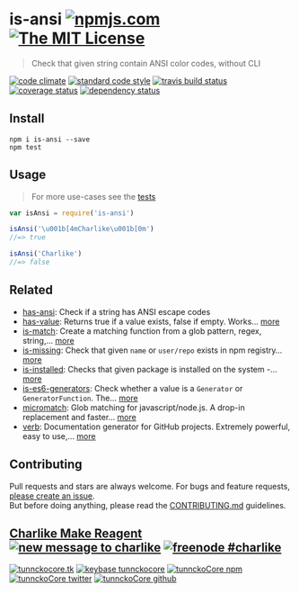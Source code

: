 # is-ansi [![npmjs.com][npmjs-img]][npmjs-url] [![The MIT License][license-img]][license-url] 

> Check that given string contain ANSI color codes, without CLI

[![code climate][codeclimate-img]][codeclimate-url] [![standard code style][standard-img]][standard-url] [![travis build status][travis-img]][travis-url] [![coverage status][coveralls-img]][coveralls-url] [![dependency status][david-img]][david-url]


## Install
```
npm i is-ansi --save
npm test
```


## Usage
> For more use-cases see the [tests](./test.js)

```js
var isAnsi = require('is-ansi')

isAnsi('\u001b[4mCharlike\u001b[0m')
//=> true

isAnsi('Charlike')
//=> false
```


## Related
- [has-ansi](https://github.com/sindresorhus/has-ansi): Check if a string has ANSI escape codes
- [has-value](https://github.com/jonschlinkert/has-value): Returns true if a value exists, false if empty. Works… [more](https://github.com/jonschlinkert/has-value)
- [is-match](https://github.com/jonschlinkert/is-match): Create a matching function from a glob pattern, regex, string,… [more](https://github.com/jonschlinkert/is-match)
- [is-missing](https://github.com/tunnckoCore/is-missing): Check that given `name` or `user/repo` exists in npm registry… [more](https://github.com/tunnckoCore/is-missing)
- [is-installed](https://github.com/tunnckoCore/is-installed): Checks that given package is installed on the system -… [more](https://github.com/tunnckoCore/is-installed)
- [is-es6-generators](https://github.com/tunnckocore/is-es6-generators): Check whether a value is a `Generator` or `GeneratorFunction`. The… [more](https://github.com/tunnckocore/is-es6-generators)
- [micromatch](https://github.com/jonschlinkert/micromatch): Glob matching for javascript/node.js. A drop-in replacement and faster… [more](https://github.com/jonschlinkert/micromatch)
- [verb](https://github.com/assemble/verb): Documentation generator for GitHub projects. Extremely powerful, easy to use,… [more](https://github.com/assemble/verb)


## Contributing

Pull requests and stars are always welcome. For bugs and feature requests, [please create an issue](https://github.com/tunnckoCore/is-ansi/issues/new).  
But before doing anything, please read the [CONTRIBUTING.md](./CONTRIBUTING.md) guidelines.


## [Charlike Make Reagent](http://j.mp/1stW47C) [![new message to charlike][new-message-img]][new-message-url] [![freenode #charlike][freenode-img]][freenode-url]

[![tunnckocore.tk][author-www-img]][author-www-url] [![keybase tunnckocore][keybase-img]][keybase-url] [![tunnckoCore npm][author-npm-img]][author-npm-url] [![tunnckoCore twitter][author-twitter-img]][author-twitter-url] [![tunnckoCore github][author-github-img]][author-github-url]


[npmjs-url]: https://www.npmjs.com/package/is-ansi
[npmjs-img]: https://img.shields.io/npm/v/is-ansi.svg?label=is-ansi

[license-url]: https://github.com/tunnckoCore/is-ansi/blob/master/LICENSE.md
[license-img]: https://img.shields.io/badge/license-MIT-blue.svg


[codeclimate-url]: https://codeclimate.com/github/tunnckoCore/is-ansi
[codeclimate-img]: https://img.shields.io/codeclimate/github/tunnckoCore/is-ansi.svg

[travis-url]: https://travis-ci.org/tunnckoCore/is-ansi
[travis-img]: https://img.shields.io/travis/tunnckoCore/is-ansi.svg

[coveralls-url]: https://coveralls.io/r/tunnckoCore/is-ansi
[coveralls-img]: https://img.shields.io/coveralls/tunnckoCore/is-ansi.svg

[david-url]: https://david-dm.org/tunnckoCore/is-ansi
[david-img]: https://img.shields.io/david/tunnckoCore/is-ansi.svg

[standard-url]: https://github.com/feross/standard
[standard-img]: https://img.shields.io/badge/code%20style-standard-brightgreen.svg


[author-www-url]: http://www.tunnckocore.tk
[author-www-img]: https://img.shields.io/badge/www-tunnckocore.tk-fe7d37.svg

[keybase-url]: https://keybase.io/tunnckocore
[keybase-img]: https://img.shields.io/badge/keybase-tunnckocore-8a7967.svg

[author-npm-url]: https://www.npmjs.com/~tunnckocore
[author-npm-img]: https://img.shields.io/badge/npm-~tunnckocore-cb3837.svg

[author-twitter-url]: https://twitter.com/tunnckoCore
[author-twitter-img]: https://img.shields.io/badge/twitter-@tunnckoCore-55acee.svg

[author-github-url]: https://github.com/tunnckoCore
[author-github-img]: https://img.shields.io/badge/github-@tunnckoCore-4183c4.svg

[freenode-url]: http://webchat.freenode.net/?channels=charlike
[freenode-img]: https://img.shields.io/badge/freenode-%23charlike-5654a4.svg

[new-message-url]: https://github.com/tunnckoCore/messages
[new-message-img]: https://img.shields.io/badge/send%20me-message-green.svg
